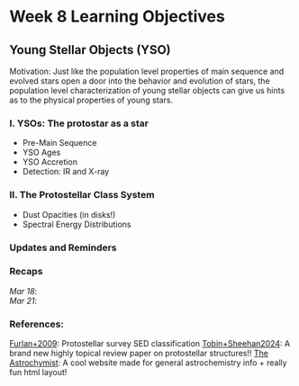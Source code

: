 
# Week 8 Learning Objectives
## Young Stellar Objects (YSO)
Motivation: Just like the population level properties of main sequence and evolved stars open a door into the behavior and evolution of stars, the population level characterization of young stellar objects can give us hints as to the physical properties of young stars. 

### I. YSOs: The protostar as a star
  + Pre-Main Sequence
  + YSO Ages
  + YSO Accretion
  + Detection: IR and X-ray

### II. The Protostellar Class System
  + Dust Opacities (in disks!)
  + Spectral Energy Distributions
    
### Updates and Reminders

### Recaps
*Mar 18*:   
*Mar 21*:  

### References:
[Furlan+2009](https://ui.adsabs.harvard.edu/abs/2016ApJS..224....5F/abstract): Protostellar survey SED classification
[Tobin+Sheehan2024](https://arxiv.org/abs/2403.15550): A brand new highly topical review paper on protostellar structures!!
[The Astrochymist](https://www.astrochymist.org/): A cool website made for general astrochemistry info + really fun html layout! 
